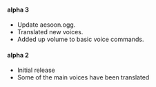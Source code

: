 #### alpha 3
* Update aesoon.ogg.
* Translated new voices.
* Added up volume to basic voice commands.

#### alpha 2
* Initial release
* Some of the main voices have been translated
